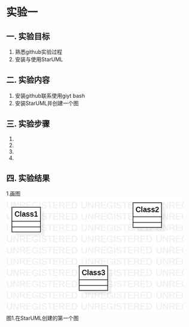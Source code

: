 # 实验一

## 一. 实验目标

1. 熟悉github实验过程
2. 安装与使用StarUML

## 二. 实验内容

1. 安装github联系使用giyt bash
2. 安装StarUML并创建一个图

## 三. 实验步骤

1. 
2. 
3. 
4.


## 四. 实验结果

1.画图 
![第一个UML图](./model1.jpg)  
图1.在StarUML创建的第一个图
